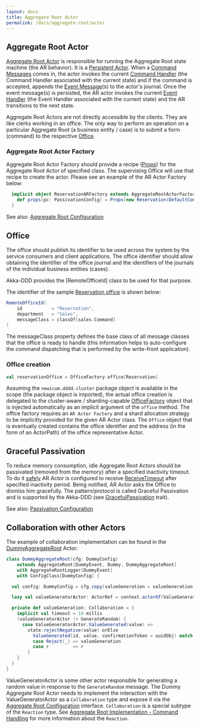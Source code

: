 ```yaml
---
layout: docs
title: Aggregate Root Actor
permalink: /docs/aggregate-root/actor
---
```


## Aggregate Root Actor

[Aggregate Root Actor]() is responsible for running the Aggregate Root state machine (the AR behavior). It is a [Persistent Actor]().
When a [Command Messages]() comes in, the actor invokes the current [Command Handler]() (the Command Handler associated with the current state) and if the command is accepted, appends the [Event Message]()(s) to the actor's journal. Once the event message(s) is persisted, the AR actor invokes the current [Event Handler]() (the Event Handler associated with the current state) and the AR transitions to the next state.

Aggregate Root Actors are not directly accessible by the clients. They are like clerks working in an office. The only way to perform an operation on a particular Aggregate Root (a business entity / case) is to submit a form (command) to the respective [Office]().

### Aggregate Root Actor Factory

Aggregate Root Actor Factory should provide a recipe ([Props]()) for the Aggregate Root Actor of specified class. The supervising Office will use that recipe to create the actor. Please see an example of the AR Actor Factory below:

```scala
  implicit object ReservationARFactory extends AggregateRootActorFactory[Reservation] {
    def props(pc: PassivationConfig) = Props(new Reservation(DefaultConfig(pc)))
  }
```
See also: [Aggregate Root Configuration]()

## <a name="Office"></a>Office

The office should publish its identifier to be used across the system by the service consumers and client applications.
The office identifier should allow obtaining the identifier of the office journal and the identifiers of the journals of the individual business entities (cases).

Akka-DDD provides the [RemoteOfficeId] class to be used for that purpose.

The identifier of the sample [Reservation office]() is shown below:

```scala
RemoteOfficeId(
    id           = "Reservation",
    department   = "Sales",
    messageClass = classOf[sales.Command]
)
```
  
The messageClass property defines the base class of all message classes that the office is ready to handle (this information helps to auto-configure the command dispatching that is performed by the write-front application).

### Office creation

```scala
val reservationOffice = OfficeFactory.office[Reservation]
```

Assuming the `newicom.dddd.cluster` package object is available in the scope (the package object is imported), the actual office creation is delegated to the cluster-aware / sharding-capable [OfficeFactory]() object that is injected automatically as an implicit argument of the `office` method. The office factory requires an `AR Actor Factory` and a shard allocation strategy to be implicitly provided for the given AR Actor class. The `Office` object that is eventually created contains the office identifier and the address (in the form of an ActorPath) of the office representative Actor.


## Graceful Passivation

To reduce memory consumption, idle Aggregate Root Actors should be passivated (removed from the memory) after a specified inactivity timeout. To do it [safely]() AR Actor is configured to receive [ReceiveTimeout]() after specified inactivity period. Being notified, AR Actor asks the Office to dismiss him gracefully. The pattern/protocol is called Graceful Passivation and is supported by the Akka-DDD (see [GracefulPassivation]() trait). 

See also: [Passivation Configuration]()

## Collaboration with other Actors

The example of collaboration implementation can be found in the [DummyAggregateRoot]() Actor:
   
```scala
class DummyAggregateRoot(cfg: DummyConfig)
    extends AggregateRoot[DummyEvent, Dummy, DummyAggregateRoot]
    with AggregateRootLogger[DummyEvent]
    with ConfigClass[DummyConfig] {

  val config: DummyConfig = cfg.copy(valueGeneration = valueGeneration)

  lazy val valueGeneratorActor: ActorRef = context.actorOf(ValueGeneratorActor.props(cfg.valueGenerator))

  private def valueGeneration: Collaboration = {
    implicit val timeout = 10.millis
    (valueGeneratorActor !< GenerateRandom) {
      case ValueGeneratorActor.ValueGenerated(value) =>
        state.rejectNegative(value) orElse
          ValueGenerated(id, value, confirmationToken = uuidObj) match {
          case Reject(_) => valueGeneration
          case r         => r
        }
    }
  }
}
```

ValueGeneratorActor is some other actor responsible for generating a random value in response to the `GenerateRandom` message. The Dummy Aggregate Root Actor needs to implement the interaction with the ValueGeneratorActor as a `Collaboration` type and expose it via the [Aggregate Root Configuration]() interface. `Collaboration` is a special subtype of the `Reaction` type. See [Aggregate Root Implementation - Command Handling]() for more information about the `Reaction`.
